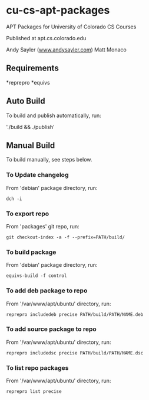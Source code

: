 cu-cs-apt-packages
==================

APT Packages for University of Colorado CS Courses

Published at apt.cs.colorado.edu

Andy Sayler (www.andysayler.com)
Matt Monaco

Requirements
------------

*reprepro
*equivs

Auto Build
----------

To build and publish automatically, run:

'./build && ./publish'


Manual Build
------------
To build manually, see steps below.

### To Update changelog

From 'debian' package directory, run:

    dch -i

### To export repo

From 'packages' git repo, run:

    git checkout-index -a -f --prefix=PATH/build/

### To build package

From 'debian' package directory, run:

    equivs-build -f control

### To add deb package to repo

From '/var/www/apt/ubuntu' directory, run:

    reprepro includedeb precise PATH/build/PATH/NAME.deb

### To add source package to repo

From '/var/www/apt/ubuntu' directory, run:

    reprepro includedsc precise PATH/build/PATH/NAME.dsc

### To list repo packages

From '/var/www/apt/ubuntu' directory, run:

    reprepro list precise
